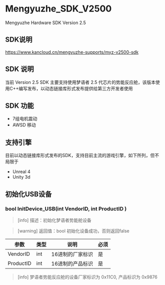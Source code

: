 # Mengyuzhe_SDK_V2500
Mengyuzhe  Hardware SDK Version 2.5

## SDK说明
https://www.kancloud.cn/mengyuzhe-supports/myz-v2500-sdk

## SDK 说明

当前 Version 2.5 SDK 主要支持使用梦语者 2.5 代芯片的势能反应舱，该版本使用C++编写发布，以动态链接库形式发布提供给第三方开发者使用
  
## SDK 功能
*  7组电机震动
*  AWSD 移动  

## 支持引擎
 目前以动态链接库形式发布的SDK，支持目前主流的游戏引擎，如下所列，但不局限于

  * Unreal 4
  * Unity 3d

## 初始化USB设备

### bool InitDevice_USB(int VendorID,  int ProductID )

>[info] 描述：初始化梦语者势能舱设备

>[warning] 返回值：bool  初始化设备成功，否则返回false			

| 参数 | 类型 |说明 | 必须 |
| --- | --- | --- | --- |
| VendorID | int | 16进制的厂家标识 | 是 |
| ProductID | int | 16进制的产品标识 | 是 |

>[info] 梦语者势能反应舱的设备厂家标识为 0x11C0, 产品标识为 0x9876


